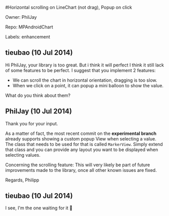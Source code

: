 #Horizontal scrolling on LineChart (not drag), Popup on click

Owner: PhilJay

Repo: MPAndroidChart

Labels: enhancement 

## tieubao (10 Jul 2014)

Hi PhilJay, your library is too great. But i think it will perfect I think it still lack of some features to be perfect. I suggest that you implement 2 features:
- We can scroll the chart in horizontal orientation, dragging is too slow.
- When we click on a point, it can popup a mini balloon to show the value.

What do you think about them?


## PhilJay (10 Jul 2014)

Thank you for your input. 

As a matter of fact, the most recent commit on the **experimental branch** already supports showing a custom popup View when selecting a value. The class that needs to be used for that is called `MarkerView`. Simply extend that class and you can provide any layout you want to be displayed when selecting values.

Concerning the scrolling feature: This will very likely be part of future improvements made to the library, once all other known issues are fixed.

Regards,
Philipp


## tieubao (10 Jul 2014)

I see, I'm the one waiting for it :100: 



